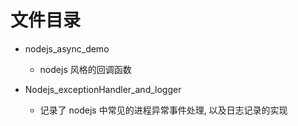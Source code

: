 
# 文件目录

* nodejs_async_demo
  * nodejs 风格的回调函数

* Nodejs_exceptionHandler_and_logger
  * 记录了 nodejs 中常见的进程异常事件处理, 以及日志记录的实现
